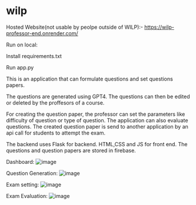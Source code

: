 # wilp

Hosted Website(not usable by peolpe outside of WILP):- https://wilp-professor-end.onrender.com/

Run on local:

Install requirements.txt

Run app.py

This is an application that can formulate questions and set questions papers.

The questions are generated using GPT4. The questions can then be edited or deleted by the proffesors of a course.

For creating the question paper, the professor can set the parameters like difficulty of question or type of question. The application can also evaluate questions.
The created question paper is send to another application by an api call for students to attempt the exam.

The backend uses Flask for backend. HTML,CSS and JS for front end. The questions and question papers are stored in firebase.


Dashboard:
![image](https://github.com/tushdemort/wilp/assets/40672760/8e37cd5e-872f-4750-b193-ffa76af8f132)

Question Generation:
![image](https://github.com/tushdemort/wilp/assets/40672760/dd3ef5fe-8042-46f6-96ef-b1abf2f57eac)

Exam setting:
![image](https://github.com/tushdemort/wilp/assets/40672760/801526f6-e8a9-4a82-94a1-a0261edf0101)

Exam Evaluation:
![image](https://github.com/tushdemort/wilp/assets/40672760/e7709a69-1e7c-46cd-9bbf-aa2ebf6dd711)

